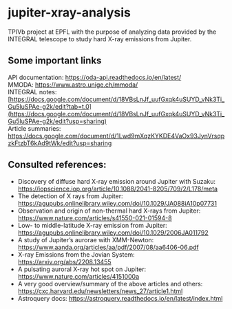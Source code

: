 # jupiter-xray-analysis
TPIVb project at EPFL with the purpose of analyzing data provided by the INTEGRAL telescope to study hard X-ray emissions from Jupiter.

## Some important links
API documentation: https://oda-api.readthedocs.io/en/latest/  
MMODA: https://www.astro.unige.ch/mmoda/  
INTEGRAL notes: [https://docs.google.com/document/d/18VBsLnJf_uufGxqk4uSUYD_vNk3Ti_Gu5luSPAe-g2k/edit?tab=t.0](https://docs.google.com/document/d/18VBsLnJf_uufGxqk4uSUYD_vNk3Ti_Gu5luSPAe-g2k/edit?usp=sharing)  
Article summaries: https://docs.google.com/document/d/1Lwd9mXqzKYKDE4VaOx93JynVrsqpzkFtzbT6kAd9tWk/edit?usp=sharing

## Consulted references:  
- Discovery of diffuse hard X-ray emission around Jupiter with Suzaku: https://iopscience.iop.org/article/10.1088/2041-8205/709/2/L178/meta  
- The detection of X rays from Jupiter: https://agupubs.onlinelibrary.wiley.com/doi/10.1029/JA088iA10p07731  
- Observation and origin of non-thermal hard X-rays from Jupiter: https://www.nature.com/articles/s41550-021-01594-8  
- Low- to middle-latitude X-ray emission from Jupiter: https://agupubs.onlinelibrary.wiley.com/doi/10.1029/2006JA011792
- A study of Jupiter’s aurorae with XMM-Newton: https://www.aanda.org/articles/aa/pdf/2007/08/aa6406-06.pdf
- X-ray Emissions from the Jovian System: https://arxiv.org/abs/2208.13455
- A pulsating auroral X-ray hot spot on Jupiter: https://www.nature.com/articles/4151000a
- A very good overview/summary of the above articles and others: https://cxc.harvard.edu/newsletters/news_27/article1.html
- Astroquery docs: https://astroquery.readthedocs.io/en/latest/index.html
